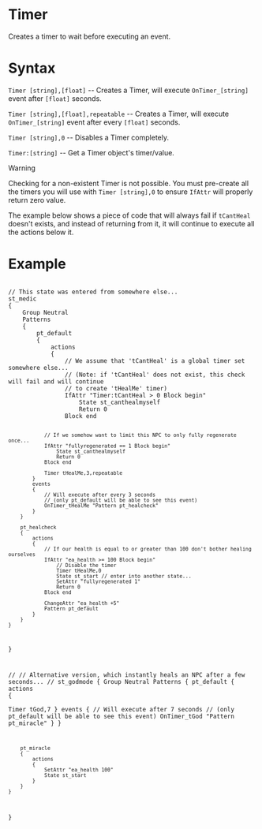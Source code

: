 # Timer
<p>Creates a timer to wait before executing an event.
<h1>Syntax</h1>
<p><code class="language-js">Timer [string],[float]</code> -- Creates a Timer, will execute <code>OnTimer_[string]</code> event after <code>[float]</code> seconds.</p>
<p><code class="language-js">Timer [string],[float],repeatable</code> -- Creates a Timer, will execute <code>OnTimer_[string]</code> event after every <code>[float]</code> seconds.</p>
<p><code class="language-js">Timer [string],0</code> -- Disables a Timer completely.</p>
<p><code class="language-js">Timer:[string]</code> -- Get a Timer object's timer/value.</p>

<div class="admonition warning">
<p class="admonition-title">Warning</p>
<p>Checking for a non-existent Timer is not possible. You must pre-create all the timers you will use with <code>Timer [string],0</code> to ensure <code>IfAttr</code> will properly return zero value.</p>
<p>The example below shows a piece of code that will always fail if <code>tCantHeal</code> doesn't exists, and instead of returning from it, it will continue to execute all the actions below it.
</div>

<h1>Example</h1>
<pre><code class="language-js">
// This state was entered from somewhere else...
st_medic
{
	Group Neutral
	Patterns
	{
		pt_default
		{
			actions
			{
				// We assume that 'tCantHeal' is a global timer set somewhere else...
				// (Note: if 'tCantHeal' does not exist, this check will fail and will continue 
				// to create 'tHealMe' timer)
				IfAttr "Timer:tCantHeal > 0 Block begin"
					State st_canthealmyself
					Return 0
				Block end
				
				// If we somehow want to limit this NPC to only fully regenerate once...
				IfAttr "fullyregenerated == 1 Block begin"
					State st_canthealmyself
					Return 0
				Block end
				
				Timer tHealMe,3,repeatable
			}
			events
			{
				// Will execute after every 3 seconds
				// (only pt_default will be able to see this event)
				OnTimer_tHealMe	"Pattern pt_healcheck"
			}
		}
		
		pt_healcheck
		{
			actions
			{
				// If our health is equal to or greater than 100 don't bother healing ourselves
				IfAttr "ea_health >= 100 Block begin"
					// Disable the timer
					Timer tHealMe,0
					State st_start // enter into another state...
					SetAttr "fullyregenerated 1"
					Return 0
				Block end
				
				ChangeAttr "ea_health +5"			
				Pattern pt_default
			}
		}
	}
}

//
// Alternative version, which instantly heals an NPC after a few seconds...
//
st_godmode
{
	Group Neutral
	Patterns
	{
		pt_default
		{
			actions
			{	
				Timer tGod,7
			}
			events
			{
				// Will execute after 7 seconds
				// (only pt_default will be able to see this event)
				OnTimer_tGod	"Pattern pt_miracle"
			}
		}
		
		pt_miracle
		{
			actions
			{	
				SetAttr "ea_health 100"
				State st_start
			}
		}
	}
}
</code></pre>